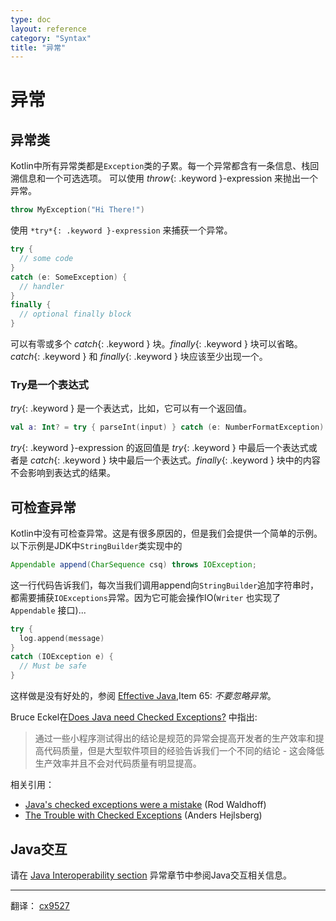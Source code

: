```yaml
---
type: doc
layout: reference
category: "Syntax"
title: "异常"
---
```


# 异常

## 异常类

Kotlin中所有异常类都是`Exception`类的子累。每一个异常都含有一条信息、栈回溯信息和一个可选选项。
可以使用 *throw*{: .keyword }-expression 来抛出一个异常。

``` kotlin
throw MyException("Hi There!")
```

使用 `*try*{: .keyword }-expression` 来捕获一个异常。

``` kotlin
try {
  // some code
}
catch (e: SomeException) {
  // handler
}
finally {
  // optional finally block
}
```

可以有零或多个 *catch*{: .keyword } 块。*finally*{: .keyword } 块可以省略。*catch*{: .keyword } 和 *finally*{: .keyword } 块应该至少出现一个。

### Try是一个表达式

*try*{: .keyword } 是一个表达式，比如，它可以有一个返回值。


``` kotlin
val a: Int? = try { parseInt(input) } catch (e: NumberFormatException) { null }
```

*try*{: .keyword }-expression 的返回值是 *try*{: .keyword } 中最后一个表达式或者是 *catch*{: .keyword } 块中最后一个表达式。*finally*{: .keyword } 块中的内容不会影响到表达式的结果。

## 可检查异常

Kotlin中没有可检查异常。这是有很多原因的，但是我们会提供一个简单的示例。
以下示例是JDK中`StringBuilder`类实现中的

``` java
Appendable append(CharSequence csq) throws IOException;
```

这一行代码告诉我们，每次当我们调用append向`StringBuilder`追加字符串时，都需要捕获`IOExceptions`异常。因为它可能会操作IO(`Writer` 也实现了 `Appendable` 接口)...

``` kotlin
try {
  log.append(message)
}
catch (IOException e) {
  // Must be safe
}
```

这样做是没有好处的，参阅 [Effective Java](http://www.oracle.com/technetwork/java/effectivejava-136174.html),Item 65: *不要忽略异常*。

Bruce Eckel在[Does Java need Checked Exceptions?](http://www.mindview.net/Etc/Discussions/CheckedExceptions) 中指出:


> 通过一些小程序测试得出的结论是规范的异常会提高开发者的生产效率和提高代码质量，但是大型软件项目的经验告诉我们一个不同的结论 - 这会降低生产效率并且不会对代码质量有明显提高。

相关引用：

* [Java's checked exceptions were a mistake](http://radio-weblogs.com/0122027/stories/2003/04/01/JavasCheckedExceptionsWereAMistake.html) (Rod Waldhoff)
* [The Trouble with Checked Exceptions](http://www.artima.com/intv/handcuffs.html) (Anders Hejlsberg)

## Java交互

请在 [Java Interoperability section](java-interop.html) 异常章节中参阅Java交互相关信息。


---
翻译： [cx9527](https://github.com/cx9527)
